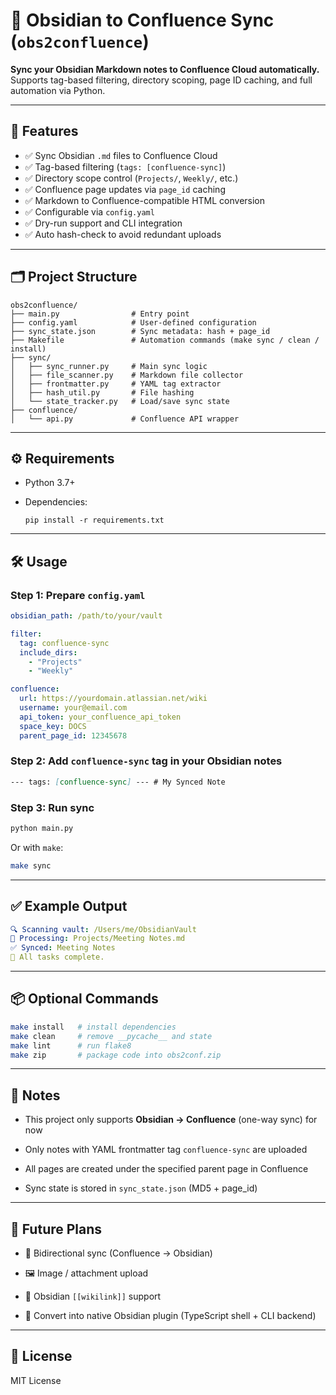 # 🧠 Obsidian to Confluence Sync (`obs2confluence`)

**Sync your Obsidian Markdown notes to Confluence Cloud automatically.**  
Supports tag-based filtering, directory scoping, page ID caching, and full automation via Python.

---
## 🚀 Features

- ✅ Sync Obsidian `.md` files to Confluence Cloud
- ✅ Tag-based filtering (`tags: [confluence-sync]`)
- ✅ Directory scope control (`Projects/`, `Weekly/`, etc.)
- ✅ Confluence page updates via `page_id` caching
- ✅ Markdown to Confluence-compatible HTML conversion
- ✅ Configurable via `config.yaml`
- ✅ Dry-run support and CLI integration
- ✅ Auto hash-check to avoid redundant uploads
---
## 🗂️ Project Structure

```pgsql
obs2confluence/
├── main.py                # Entry point
├── config.yaml            # User-defined configuration
├── sync_state.json        # Sync metadata: hash + page_id
├── Makefile               # Automation commands (make sync / clean / install)
├── sync/
│   ├── sync_runner.py     # Main sync logic
│   ├── file_scanner.py    # Markdown file collector
│   ├── frontmatter.py     # YAML tag extractor
│   ├── hash_util.py       # File hashing
│   └── state_tracker.py   # Load/save sync state
├── confluence/
│   └── api.py             # Confluence API wrapper
```
---
## ⚙️ Requirements

- Python 3.7+
    
- Dependencies:
    ```
    pip install -r requirements.txt
    ```

---
## 🛠️ Usage

### Step 1: Prepare `config.yaml`

```yaml
obsidian_path: /path/to/your/vault

filter:
  tag: confluence-sync
  include_dirs:
    - "Projects"
    - "Weekly"

confluence:
  url: https://yourdomain.atlassian.net/wiki
  username: your@email.com
  api_token: your_confluence_api_token
  space_key: DOCS
  parent_page_id: 12345678

```
### Step 2: Add `confluence-sync` tag in your Obsidian notes
```markdown
--- tags: [confluence-sync] --- # My Synced Note
```
### Step 3: Run sync

```bash
python main.py
```
Or with `make`:
```bash
make sync
```

---
## ✅ Example Output
```yaml
🔍 Scanning vault: /Users/me/ObsidianVault
📄 Processing: Projects/Meeting Notes.md
✅ Synced: Meeting Notes
🎉 All tasks complete.
```

---

## 📦 Optional Commands
```bash
make install   # install dependencies
make clean     # remove __pycache__ and state
make lint      # run flake8
make zip       # package code into obs2conf.zip

```

---
## 📌 Notes

- This project only supports **Obsidian → Confluence** (one-way sync) for now
    
- Only notes with YAML frontmatter tag `confluence-sync` are uploaded
    
- All pages are created under the specified parent page in Confluence
    
- Sync state is stored in `sync_state.json` (MD5 + page_id)
    
---
## 📘 Future Plans

- 🔄 Bidirectional sync (Confluence → Obsidian)
    
- 🖼 Image / attachment upload
    
- 🔗 Obsidian `[[wikilink]]` support
    
- 🧩 Convert into native Obsidian plugin (TypeScript shell + CLI backend)
    

---

## 📝 License

MIT License